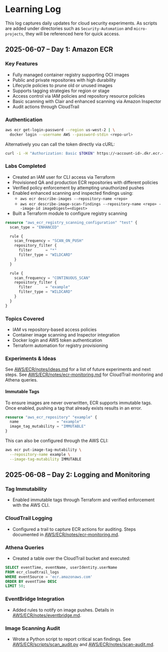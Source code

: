 # Learning Log

This log captures daily updates for cloud security experiments. As scripts are added under directories such as `Security-Automation` and `micro-projects`, they will be referenced here for quick access.

## 2025-06-07 – Day 1: Amazon ECR

### Key Features

- Fully managed container registry supporting OCI images
- Public and private repositories with high durability
- Lifecycle policies to prune old or unused images
- Supports tagging strategies for region or stage
- Access control via IAM policies and repository resource policies
- Basic scanning with Clair and enhanced scanning via Amazon Inspector
- Audit actions through CloudTrail

### Authentication

```bash
aws ecr get-login-password --region us-west-2 | \
  docker login --username AWS --password-stdin <repo-url>
```

Alternatively you can call the token directly via cURL:

```bash
curl -i -H "Authorization: Basic $TOKEN" https://<account-id>.dkr.ecr.<region>.amazonaws.com
```

### Labs Completed

- Created an IAM user for CLI access via Terraform
- Provisioned QA and production ECR repositories with different policies
- Verified policy enforcement by attempting unauthorized pushes
- Enabled enhanced scanning and inspected findings using:
  - `aws ecr describe-images --repository-name <repo>`
  - `aws ecr describe-image-scan-findings --repository-name <repo> --image-id imageDigest=<digest>`
- Built a Terraform module to configure registry scanning

```terraform
resource "aws_ecr_registry_scanning_configuration" "test" {
  scan_type = "ENHANCED"

  rule {
    scan_frequency = "SCAN_ON_PUSH"
    repository_filter {
      filter      = "*"
      filter_type = "WILDCARD"
    }
  }

  rule {
    scan_frequency = "CONTINUOUS_SCAN"
    repository_filter {
      filter      = "example"
      filter_type = "WILDCARD"
    }
  }
}
```

### Topics Covered

- IAM vs repository-based access policies
- Container image scanning and Inspector integration
- Docker login and AWS token authentication
- Terraform automation for registry provisioning

### Experiments & Ideas

See [AWS/ECR/notes/ideas.md](AWS/ECR/notes/ideas.md) for a list of future experiments and next steps.
See [AWS/ECR/notes/ecr-monitoring.md](AWS/ECR/notes/ecr-monitoring.md) for CloudTrail monitoring and Athena queries.

#### Immutable Tags

To ensure images are never overwritten, ECR supports immutable tags. Once enabled, pushing a tag that already exists results in an error.

```terraform
resource "aws_ecr_repository" "example" {
  name                 = "example"
  image_tag_mutability = "IMMUTABLE"
}
```

This can also be configured through the AWS CLI:

```bash
aws ecr put-image-tag-mutability \
  --repository-name example \
  --image-tag-mutability IMMUTABLE
```


## 2025-06-08 – Day 2: Logging and Monitoring

### Tag Immutability
- Enabled immutable tags through Terraform and verified enforcement with the AWS CLI.

### CloudTrail Logging
- Configured a trail to capture ECR actions for auditing. Steps documented in [AWS/ECR/notes/ecr-monitoring.md](AWS/ECR/notes/ecr-monitoring.md).

### Athena Queries
- Created a table over the CloudTrail bucket and executed:

```sql
SELECT eventTime, eventName, userIdentity.userName
FROM ecr_cloudtrail_logs
WHERE eventSource = 'ecr.amazonaws.com'
ORDER BY eventTime DESC
LIMIT 50;
```

### EventBridge Integration
- Added rules to notify on image pushes. Details in [AWS/ECR/notes/eventbridge.md](AWS/ECR/notes/eventbridge.md).

### Image Scanning Audit
- Wrote a Python script to report critical scan findings. See [AWS/ECR/scripts/scan_audit.py](AWS/ECR/scripts/scan_audit.py) and [AWS/ECR/notes/scan-audit.md](AWS/ECR/notes/scan-audit.md).
